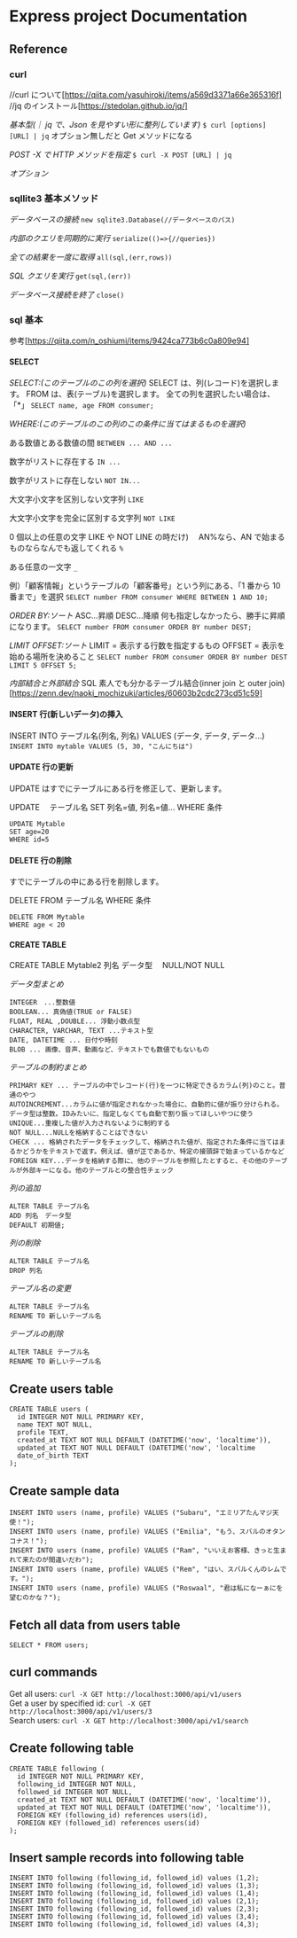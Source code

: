 # Express project Documentation

## Reference

### curl

//curl について[https://qiita.com/yasuhiroki/items/a569d3371a66e365316f]
//jq のインストール[https://stedolan.github.io/jq/]

_基本型(｜ jq で、Json を見やすい形に整列しています)_
`$ curl [options] [URL] | jq`
オプション無しだと Get メソッドになる

_POST -X で HTTP メソッドを指定_
`$ curl -X POST [URL] | jq`

_オプション_

### sqllite3 基本メソッド

_データベースの接続_
`new sqlite3.Database(//データベースのパス)`

_内部のクエリを同期的に実行_
`serialize(()=>{//queries})`

_全ての結果を一度に取得_
`all(sql,(err,rows)) `

_SQL クエリを実行_
`get(sql,(err)) `

_データベース接続を終了_
`close()`

### sql 基本

参考[https://qiita.com/n_oshiumi/items/9424ca773b6c0a809e94]

#### SELECT

_SELECT:(このテーブルのこの列を選択)_
SELECT は、列(レコード)を選択します。
FROM は、表(テーブル)を選択します。
全ての列を選択したい場合は、「\*」
`SELECT name, age FROM consumer;`

_WHERE:(このテーブルのこの列のこの条件に当てはまるものを選択)_

ある数値とある数値の間
`BETWEEN ... AND ...`

数字がリストに存在する
`IN ...`

数字がリストに存在しない
`NOT IN... `

大文字小文字を区別しない文字列
`LIKE`

大文字小文字を完全に区別する文字列
`NOT LIKE`

0 個以上の任意の文字 LIKE や NOT LINE の時だけ)　 AN%なら、AN で始まるものならなんでも返してくれる
`%`

ある任意の一文字
`_`

例）「顧客情報」というテーブルの「顧客番号」という列にある、「1 番から 10 番まで」を選択
`SELECT number FROM consumer WHERE BETWEEN 1 AND 10;`

_ORDER BY:ソート_
ASC...昇順
DESC...降順
何も指定しなかったら、勝手に昇順になります。
`SELECT number FROM consumer ORDER BY number DEST;`

_LIMIT OFFSET:ソート_
LIMIT = 表示する行数を指定するもの
OFFSET = 表示を始める場所を決めること
`SELECT number FROM consumer ORDER BY number DEST LIMIT 5 OFFSET 5;`

_内部結合と外部結合_
SQL 素人でも分かるテーブル結合(inner join と outer join)[https://zenn.dev/naoki_mochizuki/articles/60603b2cdc273cd51c59]

#### INSERT 行(新しいデータ)の挿入

INSERT INTO テーブル名(列名, 列名) VALUES (データ, データ, データ...)
`INSERT INTO mytable VALUES (5, 30, "こんにちは")`

#### UPDATE 行の更新

UPDATE はすでにテーブルにある行を修正して、更新します。

UPDATE 　テーブル名
SET 列名=値, 列名=値...
WHERE 条件

```
UPDATE Mytable
SET age=20
WHERE id=5
```

#### DELETE 行の削除

すでにテーブルの中にある行を削除します。

DELETE FROM テーブル名
WHERE 条件

```
DELETE FROM Mytable
WHERE age < 20
```

#### CREATE TABLE

CREATE TABLE Mytable2
列名 データ型　 NULL/NOT NULL

_データ型まとめ_

```
INTEGER　...整数値
BOOLEAN... 真偽値(TRUE or FALSE)
FLOAT, REAL ,DOUBLE... 浮動小数点型
CHARACTER, VARCHAR, TEXT ...テキスト型
DATE, DATETIME ... 日付や時刻
BLOB ... 画像、音声、動画など、テキストでも数値でもないもの
```

_テーブルの制約まとめ_

```
PRIMARY KEY ... テーブルの中でレコード(行)を一つに特定できるカラム(列)のこと。普通のやつ
AUTOINCREMENT...カラムに値が指定されなかった場合に、自動的に値が振り分けられる。データ型は整数。IDみたいに、指定しなくても自動で割り振ってほしいやつに使う
UNIQUE...重複した値が入力されないように制約する
NOT NULL...NULLを格納することはできない
CHECK ... 格納されたデータをチェックして、格納された値が、指定された条件に当てはまるかどうかをテキストで返す。例えば、値が正であるか、特定の接頭辞で始まっているかなど
FOREIGN KEY...データを格納する際に、他のテーブルを参照したとすると、その他のテーブルが外部キーになる。他のテーブルとの整合性チェック
```

_列の追加_

```
ALTER TABLE テーブル名　
ADD 列名　データ型
DEFAULT 初期値;
```

_列の削除_

```
ALTER TABLE テーブル名　
DROP 列名　
```

_テーブル名の変更_

```
ALTER TABLE テーブル名　
RENAME TO 新しいテーブル名
```

_テーブルの削除_

```
ALTER TABLE テーブル名　
RENAME TO 新しいテーブル名
```

## Create users table

```
CREATE TABLE users (
  id INTEGER NOT NULL PRIMARY KEY,
  name TEXT NOT NULL,
  profile TEXT,
  created_at TEXT NOT NULL DEFAULT (DATETIME('now', 'localtime')),
  updated_at TEXT NOT NULL DEFAULT (DATETIME('now', 'localtime
  date_of_birth TEXT
);
```

## Create sample data

`INSERT INTO users (name, profile) VALUES ("Subaru", "エミリアたんマジ天使！");`  
`INSERT INTO users (name, profile) VALUES ("Emilia", "もう、スバルのオタンコナス！");`  
`INSERT INTO users (name, profile) VALUES ("Ram", "いいえお客様、きっと生まれて来たのが間違いだわ");`  
`INSERT INTO users (name, profile) VALUES ("Rem", "はい、スバルくんのレムです。");`  
`INSERT INTO users (name, profile) VALUES ("Roswaal", "君は私になーぁにを望むのかな？");`

## Fetch all data from users table

`SELECT * FROM users;`

## curl commands

Get all users: `curl -X GET http://localhost:3000/api/v1/users`  
Get a user by specified id: `curl -X GET http://localhost:3000/api/v1/users/3`  
Search users: `curl -X GET http://localhost:3000/api/v1/search`

## Create following table

```
CREATE TABLE following (
  id INTEGER NOT NULL PRIMARY KEY,
  following_id INTEGER NOT NULL,
  followed_id INTEGER NOT NULL,
  created_at TEXT NOT NULL DEFAULT (DATETIME('now', 'localtime')),
  updated_at TEXT NOT NULL DEFAULT (DATETIME('now', 'localtime')),
  FOREIGN KEY (following_id) references users(id),
  FOREIGN KEY (followed_id) references users(id)
);
```

## Insert sample records into following table

```
INSERT INTO following (following_id, followed_id) values (1,2);
INSERT INTO following (following_id, followed_id) values (1,3);
INSERT INTO following (following_id, followed_id) values (1,4);
INSERT INTO following (following_id, followed_id) values (2,1);
INSERT INTO following (following_id, followed_id) values (2,3);
INSERT INTO following (following_id, followed_id) values (3,4);
INSERT INTO following (following_id, followed_id) values (4,3);
```
